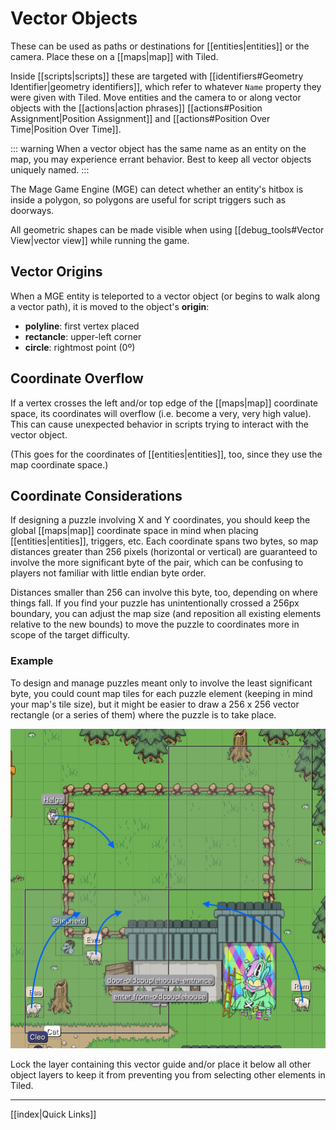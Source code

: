 # Vector Objects

These can be used as paths or destinations for [[entities|entities]] or the camera. Place these on a [[maps|map]] with Tiled.

Inside [[scripts|scripts]] these are targeted with [[identifiers#Geometry Identifier|geometry identifiers]], which refer to whatever `Name` property they were given with Tiled. Move entities and the camera to or along vector objects with the [[actions|action phrases]] [[actions#Position Assignment|Position Assignment]] and [[actions#Position Over Time|Position Over Time]].

::: warning
When a vector object has the same name as an entity on the map, you may experience errant behavior. Best to keep all vector objects uniquely named.
:::

The Mage Game Engine (MGE) can detect whether an entity's hitbox is inside a polygon, so polygons are useful for script triggers such as doorways.

All geometric shapes can be made visible when using [[debug_tools#Vector View|vector view]] while running the game.

## Vector Origins

When a MGE entity is teleported to a vector object (or begins to walk along a vector path), it is moved to the object's **origin**:

- **polyline**: first vertex placed
- **rectancle**: upper-left corner
- **circle**: rightmost point (0º)

## Coordinate Overflow

If a vertex crosses the left and/or top edge of the [[maps|map]] coordinate space, its coordinates will overflow (i.e. become a very, very high value). This can cause unexpected behavior in scripts trying to interact with the vector object.

(This goes for the coordinates of [[entities|entities]], too, since they use the map coordinate space.)

## Coordinate Considerations

If designing a puzzle involving X and Y coordinates, you should keep the global [[maps|map]] coordinate space in mind when placing [[entities|entities]], triggers, etc. Each coordinate spans two bytes, so map distances greater than 256 pixels (horizontal or vertical) are guaranteed to involve the more significant byte of the pair, which can be confusing to players not familiar with little endian byte order.

Distances smaller than 256 can involve this byte, too, depending on where things fall. If you find your puzzle has unintentionally crossed a 256px boundary, you can adjust the map size (and reposition all existing elements relative to the new bounds) to move the puzzle to coordinates more in scope of the target difficulty.

### Example

To design and manage puzzles meant only to involve the least significant byte, you could count map tiles for each puzzle element (keeping in mind your map's tile size), but it might be easier to draw a 256 x 256 vector rectangle (or a series of them) where the puzzle is to take place.

 ![sheep pen with 256px boxes](media/sheep-pen.png)

Lock the layer containing this vector guide and/or place it below all other object layers to keep it from preventing you from selecting other elements in Tiled.

---

[[index|Quick Links]]
